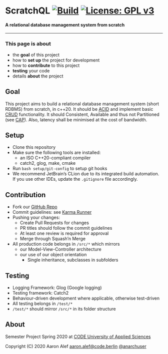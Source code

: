 # ScratchQL [![Build](https://travis-ci.com/anarchuser/ScratchQL.svg?branch=master)](https://travis-ci.com/anarchuser/ScratchQL) [![License: GPL v3](https://img.shields.io/badge/License-GPLv3-blue.svg)](https://github.com/anarchuser/ScratchQL/blob/master/LICENSE)
#### A relational database management system from scratch
----
### This page is about
* the **goal** of this project
* how to **set up** the project for development
* how to **contribute** to this project
* **testing** your code
* details **about** the project



## Goal
This project aims to build a relational database management system (short RDBMS) from scratch, in c++20.
It should be [ACID](https://en.wikipedia.org/wiki/ACID) and implement basic [CRUD](https://en.wikipedia.org/wiki/Create,_read,_update_and_delete) functionality.
It should Consistent, Available and thus not Partitioned (see [CAP](https://en.wikipedia.org/wiki/CAP_theorem)).
Also, latency shall be minimised at the cost of bandwidth.



## Setup
* Clone this repository
* Make sure the following tools are installed:
  * an ISO C++20-compliant compiler
  * catch2, glog, make, cmake
* Run `bash setup/git-config` to setup git hooks
* We recommend JetBrain’s CLion due to its integrated build automation.
  If you use other IDEs, update the `.gitignore` file accordingly.



## Contribution
* Fork our [GitHub Repo](https://github.com/anarchuser/Database)
* Commit guidelines: see [Karma Runner](https://karma-runner.github.io/4.0/dev/git-commit-msg.html)
* Pushing your changes:
  * Create Pull Requests for changes
  * PR titles should follow the commit guidelines
  * At least one review is required for approval
  * Merge through Squash’n Merge
* All production code belongs in `/src/*` which mirrors
  * our Model-View-Controller architecture
  * our use of our object orientation
    * Single inheritance, subclasses in subfolders



## Testing
* Logging Framework: Glog (Google logging)
* Testing framework: Catch2
* Behaviour-driven development where applicable, otherwise test-driven
* All testing belongs in `/test/*`
* `/test/*` should mirror `/src/*` in its folder structure



## About
Semester Project Spring 2020 at
[CODE University of Applied Sciences](https://code.berlin)

Copyright (C) 2020 Aaron Alef <aaron.alef@code.berlin> [@anarchuser](https://github.com/anarchuser)